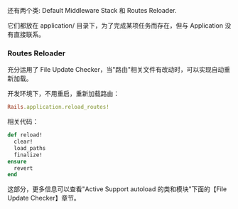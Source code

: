 还有两个类: Default Middleware Stack 和 Routes Reloader. 

它们都放在 application/ 目录下，为了完成某项任务而存在，但与 Application 没有直接联系。

### Routes Reloader

充分运用了 File Update Checker，当"路由"相关文件有改动时，可以实现自动重新加载。

开发环境下，不用重启，重新加载路由：

```ruby
Rails.application.reload_routes!
```

相关代码：

```ruby
def reload!
  clear!
  load_paths
  finalize!
ensure
  revert
end
```

这部分，更多信息可以查看"Active Support autoload 的类和模块"下面的【File Update Checker】章节。
